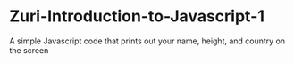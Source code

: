 # Zuri-Introduction-to-Javascript-1
A simple Javascript code that prints out your name, height, and country on the screen
